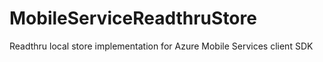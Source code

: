 MobileServiceReadthruStore
==========================

Readthru local store implementation for Azure Mobile Services client SDK

